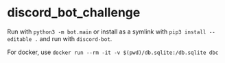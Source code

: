 # discord_bot_challenge

Run with `python3 -m bot.main` or install as a symlink with `pip3 install --editable .` and run with `discord-bot`.

For docker, use `docker run --rm -it -v $(pwd)/db.sqlite:/db.sqlite dbc`

